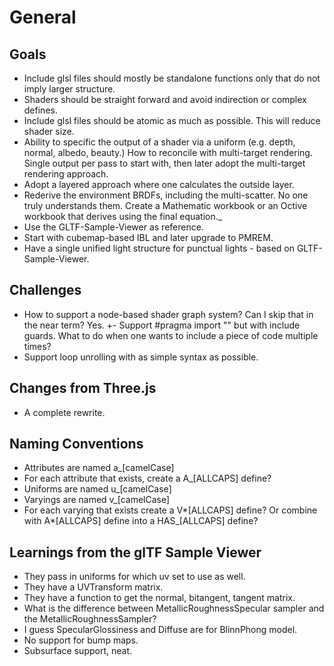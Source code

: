 # General

## Goals

- Include glsl files should mostly be standalone functions only that do not imply larger structure.
- Shaders should be straight forward and avoid indirection or complex defines.
- Include glsl files should be atomic as much as possible. This will reduce shader size.
- Ability to specific the output of a shader via a uniform (e.g. depth, normal, albedo, beauty.) How to reconcile with multi-target rendering. Single output per pass to start with, then later adopt the multi-target rendering approach.
- Adopt a layered approach where one calculates the outside layer.
- Rederive the environment BRDFs, including the multi-scatter. No one truly understands them. Create a Mathematic workbook or an Octive workbook that derives using the final equation.\_
- Use the GLTF-Sample-Viewer as reference.
- Start with cubemap-based IBL and later upgrade to PMREM.
- Have a single unified light structure for punctual lights - based on GLTF-Sample-Viewer.

## Challenges

 - How to support a node-based shader graph system? Can I skip that in the near term? Yes.
+- Support #pragma import "" but with include guards. What to do when one wants to include a piece of code multiple times?
 - Support loop unrolling with as simple syntax as possible.

## Changes from Three.js

- A complete rewrite.

## Naming Conventions

- Attributes are named a\_[camelCase]
- For each attribute that exists, create a A\_[ALLCAPS] define?
- Uniforms are named u\_[camelCase]
- Varyings are named v\_[camelCase]
- For each varying that exists create a V*[ALLCAPS] define? Or combine with A*[ALLCAPS] define into a HAS\_[ALLCAPS] define?

## Learnings from the glTF Sample Viewer

- They pass in uniforms for which uv set to use as well.
- They have a UVTransform matrix.
- They have a function to get the normal, bitangent, tangent matrix.
- What is the difference between MetallicRoughnessSpecular sampler and the MetallicRoughnessSampler?
- I guess SpecularGlossiness and Diffuse are for BlinnPhong model.
- No support for bump maps.
- Subsurface support, neat.
